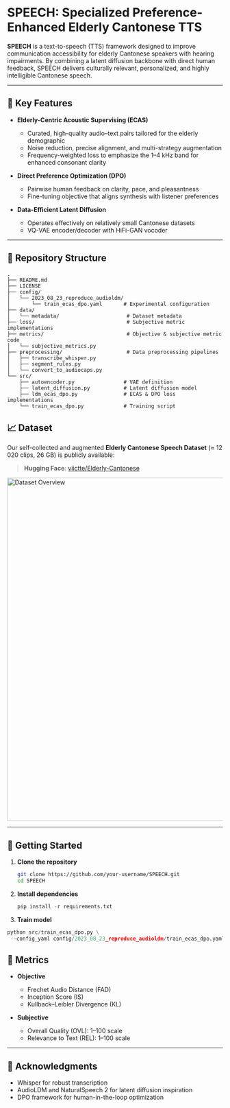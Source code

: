 # SPEECH: Specialized Preference-Enhanced Elderly Cantonese TTS

**SPEECH** is a text-to-speech (TTS) framework designed to improve communication accessibility for elderly Cantonese speakers with hearing impairments. By combining a latent diffusion backbone with direct human feedback, SPEECH delivers culturally relevant, personalized, and highly intelligible Cantonese speech.

---

## 🌟 Key Features

- **Elderly-Centric Acoustic Supervising (ECAS)**  
  - Curated, high-quality audio–text pairs tailored for the elderly demographic  
  - Noise reduction, precise alignment, and multi-strategy augmentation  
  - Frequency-weighted loss to emphasize the 1–4 kHz band for enhanced consonant clarity  

- **Direct Preference Optimization (DPO)**  
  - Pairwise human feedback on clarity, pace, and pleasantness  
  - Fine-tuning objective that aligns synthesis with listener preferences  

- **Data-Efficient Latent Diffusion**  
  - Operates effectively on relatively small Cantonese datasets  
  - VQ-VAE encoder/decoder with HiFi-GAN vocoder  

---

## 📂 Repository Structure
```text
.
├── README.md
├── LICENSE
├── config/
│   └── 2023_08_23_reproduce_audioldm/
│       └── train_ecas_dpo.yaml       # Experimental configuration
├── data/
│   └── metadata/                      # Dataset metadata
├── loss/                              # Subjective metric implementations
├── metrics/                           # Objective & subjective metric code
│   └── subjective_metrics.py
├── preprocessing/                     # Data preprocessing pipelines
│   ├── transcribe_whisper.py
│   ├── segment_rules.py
│   └── convert_to_audiocaps.py
└── src/
    ├── autoencoder.py                # VAE definition
    ├── latent_diffusion.py           # Latent diffusion model
    ├── ldm_ecas_dpo.py               # ECAS & DPO loss implementations
    └── train_ecas_dpo.py             # Training script
```
## 📈 Dataset

Our self-collected and augmented **Elderly Cantonese Speech Dataset** (≈ 12 020 clips, 26 GB) is publicly available:

> **Hugging Face**: [viictte/Elderly-Cantonese](https://huggingface.co/datasets/viictte/Elderly-Cantonese/tree/main)

<img src="https://github.com/user-attachments/assets/6db9fc5a-d665-4f9f-8688-1785601b46b8" alt="Dataset Overview" width="800"/>

---

## 🚀 Getting Started

1. **Clone the repository**  
   ```bash
   git clone https://github.com/your-username/SPEECH.git
   cd SPEECH

2. **Install dependencies**
   ```python
   pip install -r requirements.txt

4. **Train model**
 ```python
python src/train_ecas_dpo.py \
  --config_yaml config/2023_08_23_reproduce_audioldm/train_ecas_dpo.yaml

```
## 🧮 Metrics

- **Objective**
  - Frechet Audio Distance (FAD)
  - Inception Score (IS)
  - Kullback–Leibler Divergence (KL)

- **Subjective**
  - Overall Quality (OVL): 1–100 scale
  - Relevance to Text (REL): 1–100 scale

---

## 🤝 Acknowledgments

- Whisper for robust transcription  
- AudioLDM and NaturalSpeech 2 for latent diffusion inspiration  
- DPO framework for human-in-the-loop optimization  
